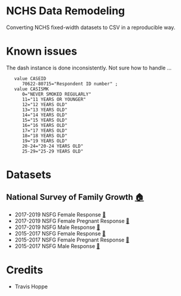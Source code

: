 # NCHS Data Remodeling

Converting NCHS fixed-width datasets to CSV in a reproducible way.

# Known issues

The dash instance is done inconsistently. Not sure how to handle ...

```
   value CASEID
      70622-80715="Respondent ID number" ;
   value CASISMK
      0="NEVER SMOKED REGULARLY"
      11="11 YEARS OR YOUNGER"
      12="12 YEARS OLD"
      13="13 YEARS OLD"
      14="14 YEARS OLD"
      15="15 YEARS OLD"
      16="16 YEARS OLD"
      17="17 YEARS OLD"
      18="18 YEARS OLD"
      19="19 YEARS OLD"
      20-24="20-24 YEARS OLD"
      25-29="25-29 YEARS OLD"
```

# Datasets
## National Survey of Family Growth [:house:](https://www.cdc.gov/nchs/nsfg/index.htm)
+ 2017-2019 NSFG Female Response [:notebook:](projects/NSFG/specification/2017_2019_FemRespSetup.yaml)
+ 2017-2019 NSFG Female Pregnant Response [:notebook:](projects/NSFG/specification/2017_2019_FemPregSetup.yaml)
+ 2017-2019 NSFG Male Response [:notebook:](projects/NSFG/specification/2017_2019_MaleSetup.yaml)
+ 2015-2017 NSFG Female Response [:notebook:](projects/NSFG/specification/2015_2017_FemRespSetup.yaml)
+ 2015-2017 NSFG Female Pregnant Response [:no_entry_sign:]()
+ 2015-2017 NSFG Male Response [:no_entry_sign:]()

# Credits

+ Travis Hoppe